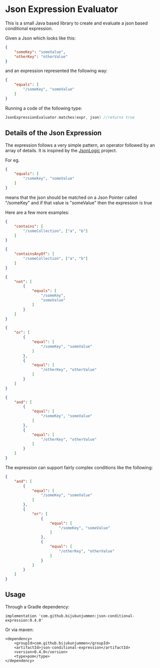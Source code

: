 # Json Expression Evaluator

This is a small Java based library to create and evaluate a json based conditional expression. 

Given a Json which looks like this:

```json
{
    "someKey": "someValue",
    "otherKey": "otherValue"
}
```

and an expression represented the following way:

```json
{
    "equals": [
        "/someKey", "someValue"
    ]
}
```

Running a code of the following type:

```kotlin
JsonExpressionEvaluator.matches(expr, json) //returns true
```


## Details of the Json Expression

The expression follows a very simple pattern, an operator followed by an array of details. It is inspired 
by the [JsonLogic](http://jsonlogic.com/) project.

For eg. 
```json
{
    "equals": [
        "/someKey", "someValue"
    ]
}
```
means that the json should be matched on a Json Pointer called "/someKey" and if that value is "someValue" then the expression is true

Here are a few more examples:
```json
{
    "contains": [
        "/someCollection", ["a", "b"]
    ]
}
```

```json
{
    "containsAnyOf": [
        "/someCollection", ["a", "b"]
    ]
}
```

```json
{
    "not": [
        {
            "equals": [
                "/someKey",
                "someValue"
            ]
        }
    ]
}
```

```json
{
    "or": [
        {
            "equal": [
                "/someKey", "someValue"
            ]
        },
        {
            "equal": [
                "/otherKey", "otherValue"
            ]
        }
    ]
}
```

```json
{
    "and": [
        {
            "equal": [
                "/someKey", "someValue"
            ]
        },
        {
            "equal": [
                "/otherKey", "otherValue"
            ]
        }
    ]
}
```

The expression can support fairly complex conditions like the following:
```json
{
    "and": [
        {
            "equal": [
                "/someKey", "someValue"
            ]
        },
        {
            "or": [
                {
                    "equal": [
                        "/someKey", "someValue"
                    ]
                },
                {
                    "equal": [
                        "/otherKey", "otherValue"
                    ]
                }
            ]
        }
    ]
}
```

## Usage

Through a Gradle dependency:

```
implementation 'com.github.bijukunjummen:json-conditional-expression:0.4.0'
```

Or via maven:
```
<dependency>
	<groupId>com.github.bijukunjummen</groupId>
	<artifactId>json-conditional-expression</artifactId>
	<version>0.4.0</version>
	<type>pom</type>
</dependency>
```